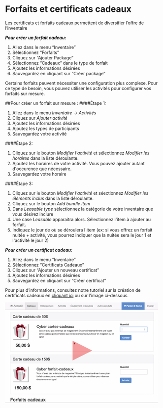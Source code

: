 # Forfaits et certificats cadeaux

Les certificats et forfaits cadeaux permettent de diversifier l’offre de l’inventaire 

***Pour créer un forfait cadeau:***
1. Allez dans le menu “Inventaire”
1. Sélectionnez “Forfaits”
1. Cliquez sur “Ajouter Package”
1. Sélectionnez “Cadeaux” dans le type de forfait
1. Ajoutez les informations désirées
1. Sauvegardez en cliquant sur “Créer package”


Certains forfaits peuvent nécessiter une configuration plus complexe. Pour ce type de besoin, vous pouvez utiliser les activités pour configurer vos forfaits sur mesure.

##Pour créer un forfait sur mesure :
####Étape 1:
1. Allez dans le menu *Inventaire* → *Activités*
2. Cliquez sur *Ajouter activité*
3. Ajoutez les informations désirées
4. Ajoutez les types de participants
5. Sauvegardez votre activité


####Étape 2:
1. Cliquez sur le bouton *Modifier l'activité* et sélectionnez *Modifier les horaires* dans la liste déroulante.
2. Ajoutez les horaires de votre activité. Vous pouvez ajouter autant d'occurence que nécessaire.
3. Sauvegardez votre horaire

####Étape 3:
1. Cliquez sur le bouton *Modifier l'activité* et séectionnez *Modifier les éléments inclus* dans la liste déroulante.
2. Cliquez sur le bouton *Add bundle item*
3. Dans *Leasable type* sélectionnez la catégorie de votre inventaire que vous désirez inclure
4. Une case *Leasable* apparaitra alors. Sélectionnez l'item à ajouter au forfait.
5. Indiquez le jour de où se déroulera l'item (ex: si vous offrez  un forfait nuitée + activité, vous pourrez indiquer que la nuitée sera le jour 1 et l'activité le jour 2)


***Pour créer un certificat cadeau:***
1. Allez dans le menu “Inventaire”
1. Sélectionnez “Certificats Cadeaux”
1. Cliquez sur “Ajouter un nouveau certificat”
1. Ajoutez les informations désirées 
1. Sauvegardez en cliquant sur “Créer certificat”

Pour plus d’informations, consultez notre tutoriel sur la création de certificats cadeaux en [cliquant ici](https://www.youtube.com/watch?v=r46iZPvE0fY ) ou sur l'image ci-dessous. 




[![](download.png)](https://www.youtube.com/watch?v=r46iZPvE0fY )
